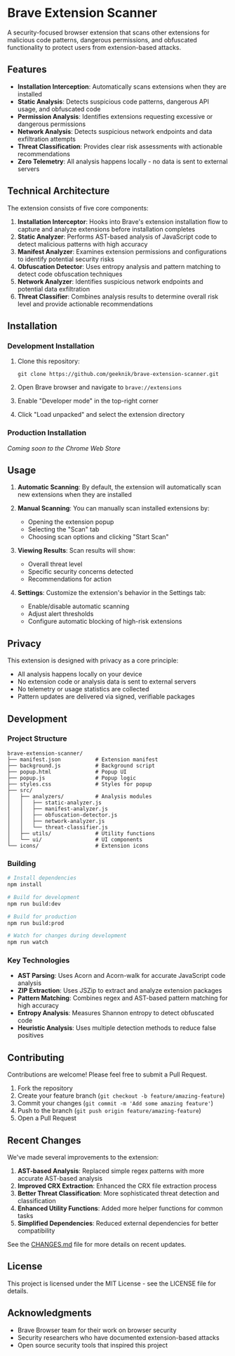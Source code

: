 # Brave Extension Scanner

A security-focused browser extension that scans other extensions for malicious code patterns, dangerous permissions, and obfuscated functionality to protect users from extension-based attacks.

## Features

- **Installation Interception**: Automatically scans extensions when they are installed
- **Static Analysis**: Detects suspicious code patterns, dangerous API usage, and obfuscated code
- **Permission Analysis**: Identifies extensions requesting excessive or dangerous permissions
- **Network Analysis**: Detects suspicious network endpoints and data exfiltration attempts
- **Threat Classification**: Provides clear risk assessments with actionable recommendations
- **Zero Telemetry**: All analysis happens locally - no data is sent to external servers

## Technical Architecture

The extension consists of five core components:

1. **Installation Interceptor**: Hooks into Brave's extension installation flow to capture and analyze extensions before installation completes
2. **Static Analyzer**: Performs AST-based analysis of JavaScript code to detect malicious patterns with high accuracy
3. **Manifest Analyzer**: Examines extension permissions and configurations to identify potential security risks
4. **Obfuscation Detector**: Uses entropy analysis and pattern matching to detect code obfuscation techniques
5. **Network Analyzer**: Identifies suspicious network endpoints and potential data exfiltration
6. **Threat Classifier**: Combines analysis results to determine overall risk level and provide actionable recommendations

## Installation

### Development Installation

1. Clone this repository:
   ```
   git clone https://github.com/geeknik/brave-extension-scanner.git
   ```

2. Open Brave browser and navigate to `brave://extensions`

3. Enable "Developer mode" in the top-right corner

4. Click "Load unpacked" and select the extension directory

### Production Installation

*Coming soon to the Chrome Web Store*

## Usage

1. **Automatic Scanning**: By default, the extension will automatically scan new extensions when they are installed

2. **Manual Scanning**: You can manually scan installed extensions by:
   - Opening the extension popup
   - Selecting the "Scan" tab
   - Choosing scan options and clicking "Start Scan"

3. **Viewing Results**: Scan results will show:
   - Overall threat level
   - Specific security concerns detected
   - Recommendations for action

4. **Settings**: Customize the extension's behavior in the Settings tab:
   - Enable/disable automatic scanning
   - Adjust alert thresholds
   - Configure automatic blocking of high-risk extensions

## Privacy

This extension is designed with privacy as a core principle:

- All analysis happens locally on your device
- No extension code or analysis data is sent to external servers
- No telemetry or usage statistics are collected
- Pattern updates are delivered via signed, verifiable packages

## Development

### Project Structure

```
brave-extension-scanner/
├── manifest.json           # Extension manifest
├── background.js           # Background script
├── popup.html              # Popup UI
├── popup.js                # Popup logic
├── styles.css              # Styles for popup
├── src/
│   ├── analyzers/          # Analysis modules
│   │   ├── static-analyzer.js
│   │   ├── manifest-analyzer.js
│   │   ├── obfuscation-detector.js
│   │   ├── network-analyzer.js
│   │   └── threat-classifier.js
│   ├── utils/              # Utility functions
│   └── ui/                 # UI components
└── icons/                  # Extension icons
```

### Building

```bash
# Install dependencies
npm install

# Build for development
npm run build:dev

# Build for production
npm run build:prod

# Watch for changes during development
npm run watch
```

### Key Technologies

- **AST Parsing**: Uses Acorn and Acorn-walk for accurate JavaScript code analysis
- **ZIP Extraction**: Uses JSZip to extract and analyze extension packages
- **Pattern Matching**: Combines regex and AST-based pattern matching for high accuracy
- **Entropy Analysis**: Measures Shannon entropy to detect obfuscated code
- **Heuristic Analysis**: Uses multiple detection methods to reduce false positives

## Contributing

Contributions are welcome! Please feel free to submit a Pull Request.

1. Fork the repository
2. Create your feature branch (`git checkout -b feature/amazing-feature`)
3. Commit your changes (`git commit -m 'Add some amazing feature'`)
4. Push to the branch (`git push origin feature/amazing-feature`)
5. Open a Pull Request

## Recent Changes

We've made several improvements to the extension:

1. **AST-based Analysis**: Replaced simple regex patterns with more accurate AST-based analysis
2. **Improved CRX Extraction**: Enhanced the CRX file extraction process
3. **Better Threat Classification**: More sophisticated threat detection and classification
4. **Enhanced Utility Functions**: Added more helper functions for common tasks
5. **Simplified Dependencies**: Reduced external dependencies for better compatibility

See the [CHANGES.md](CHANGES.md) file for more details on recent updates.

## License

This project is licensed under the MIT License - see the LICENSE file for details.

## Acknowledgments

- Brave Browser team for their work on browser security
- Security researchers who have documented extension-based attacks
- Open source security tools that inspired this project
